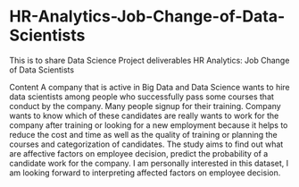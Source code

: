 # HR-Analytics-Job-Change-of-Data-Scientists
This is to share Data Science Project deliverables
HR Analytics: Job Change of Data Scientists
 
Content
A company that is active in Big Data and Data Science wants to hire data scientists among people who successfully pass some courses that conduct by the company. 
Many people signup for their training. Company wants to know which of these candidates are really wants to work for the company after training or looking for a new employment because it helps to reduce the cost and time as well as the quality of training or planning the courses and categorization of candidates. 
The study aims to find out what are affective factors on employee decision, predict the probability of a candidate work for the company.
I am personally interested in this dataset, I am looking forward to interpreting affected factors on employee decision.
